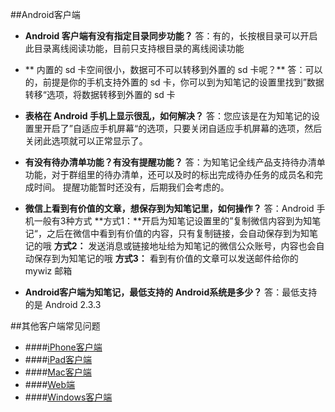 ##Android客户端
+ **Android 客户端有没有指定目录同步功能？**
答：有的，长按根目录可以开启此目录离线阅读功能，目前只支持根目录的离线阅读功能
+ ** 内置的 sd 卡空间很小，数据可不可以转移到外置的 sd 卡呢？**
答：可以的，前提是你的手机支持外置的 sd 卡，你可以到为知笔记的设置里找到”数据转移“选项，将数据转移到外置的 sd 卡

+  **表格在 Android 手机上显示很乱，如何解决？**
答：您应该是在为知笔记的设置里开启了”自适应手机屏幕“的选项，只要关闭自适应手机屏幕的选项，然后关闭此选项就可以正常显示了。

+  **有没有待办清单功能？有没有提醒功能？**
答：为知笔记全线产品支持待办清单功能，对于群组里的待办清单，还可以及时的标出完成待办任务的成员名和完成时间。
提醒功能暂时还没有，后期我们会考虑的。

+  **微信上看到有价值的文章，想保存到为知笔记里，如何操作？**
答：Android 手机一般有3种方式
**方式1：**开启为知笔记设置里的”复制微信内容到为知笔记“，之后在微信中看到有价值的内容，只有复制链接，会自动保存到为知笔记的哦
**方式2：** 发送消息或链接地址给为知笔记的微信公众账号，内容也会自动保存到为知笔记的哦
**方式3：** 看到有价值的文章可以发送邮件给你的 mywiz 邮箱

+ **Android客户端为知笔记，最低支持的 Android系统是多少？**
答：最低支持的是 Android 2.3.3

##其他客户端常见问题
+ ####[iPhone客户端](/manual/iphone/problemsiphone.html)
+ ####[iPad客户端](/manual/iphone/problemsipad.html)
+ ####[Mac客户端](/manual/iphone/problemsmac.html)
+ ####[Web端](/manual/web/problemsweb.html)
+ ####[Windows客户端](/manual/windows/problemspc.html)



